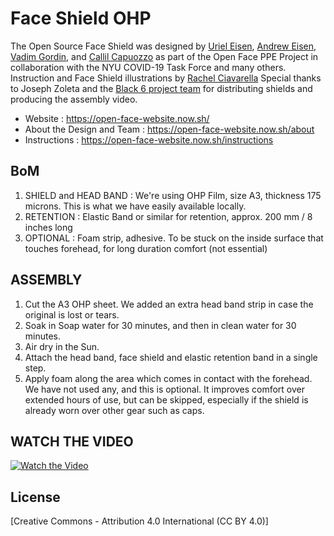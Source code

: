 # Face Shield OHP #

The Open Source Face Shield was designed by [Uriel Eisen](https://www.instagram.com/urieleisen/), [Andrew Eisen](https://www.linkedin.com/in/andrew-eisen-193a536/), [Vadim Gordin](https://www.linkedin.com/in/vadimgordin/), and [Callil Capuozzo](https://callil.com/) as part of the Open Face PPE Project in collaboration with the NYU COVID-19 Task Force and many others.
Instruction and Face Shield illustrations by [Rachel Ciavarella](http://www.rachelciavarella.com/)
Special thanks to Joseph Zoleta and the [Black 6 project team](https://black6project.org/) for distributing shields and producing the assembly video.

* Website : https://open-face-website.now.sh/
* About the Design and Team : https://open-face-website.now.sh/about
* Instructions : https://open-face-website.now.sh/instructions

## BoM ##

1. SHIELD and HEAD BAND : We're using OHP Film, size A3, thickness 175 microns. This is what we have easily available locally.
2. RETENTION : Elastic Band or similar for retention, approx. 200 mm / 8 inches long
3. OPTIONAL : Foam strip, adhesive. To be stuck on the inside surface that touches forehead, for long duration comfort (not essential)


## ASSEMBLY ##

1. Cut the A3 OHP sheet. We added an extra head band strip in case the original is lost or tears.
2. Soak in Soap water for 30 minutes, and then in clean water for 30 minutes.
3. Air dry in the Sun.
4. Attach the head band, face shield and elastic retention band in a single step.
5. Apply foam along the area which comes in contact with the forehead. We have not used any, and this is optional. It improves comfort over extended hours of use, but can be skipped, especially if the shield is already worn over other gear such as caps.

## WATCH THE VIDEO
[![Watch the Video](https://i3.ytimg.com/vi/haZ7mYbM1eA/hqdefault.jpg)](https://www.youtube.com/watch?v=haZ7mYbM1eA)



License
-------
[Creative Commons - Attribution 4.0 International (CC BY 4.0)]

[CC BY 4.0]: (https://creativecommons.org/licenses/by/4.0/)

[Legal Code]: (https://creativecommons.org/licenses/by/4.0/legalcode)

